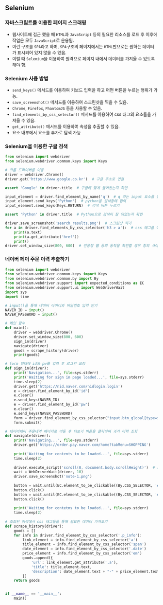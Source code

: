 ## Selenium
### 자바스크립트를 이용한 페이지 스크래핑
- 웹사이트에 접근 했을 때 `HTML`과 `JavaScript` 등의 필요한 리소스를 로드 후 이후에 작업은 모두 `JavaScript`로 운용됨.
- 이런 구조를 `SPA`라고 하며, `SPA`구조의 페이지에서는 `HTML`만으로는 원하는 데이터가 표시되어 있지 않을 수 있음.
- 이럴 때 `Selenium`을 이용하여 원격으로 페이지 내에서 데이터를 가져올 수 있도록 해야 함.

### Selenium 사용 방법
- `send_keys()` 메서드를 이용하여 키보드 입력을 하고 어떤 버튼을 누르는 행위가 가능.
- `save_screenshot()` 메서드를 이용하여 스크린샷을 찍을 수 있음.
- `Chrome`, `Firefox`, `PhantomJS` 등을 사용할 수 있음.
- `find_elements_by_css_selector()` 메서드를 이용하여 css 태그의 요소들을 가져올 수 있음.
- `get_attribute()` 메서드를 이용하여 속성을 추출할 수 있음.
- 요소 내부에서 요소를 추가로 탐색 가능

### Selenium을 이용한 구글 검색
```python
from selenium import webdriver
from selenium.webdriver.common.keys import Keys

# 크롬 드라이버를 이용
driver = webdriver.Chrome()
driver.get('https://www.google.co.kr')  # 구글 주소로 연결

assert 'Google' in driver.title  # 구글에 맞게 들어왔는지 확인

input_element = driver.find_element_by_name('q')  # q 라는 input 요소를 찾기(검색창)
input_element.send_keys('Python')  # python을 검색창에 입력
input_element.send_keys(Keys.RETURN)  # 검색 버튼 누르기

assert 'Python' in driver.title  # Python으로 검색이 잘 되었는지 확인

driver.save_screenshot('search_results.png')  # 스크린샷 찍기
for a in driver.find_elements_by_css_selector('h3 > a'):  # css 태그를 이용하여 필요한 요소들 가져오기
    print(a.text)
    print(a.get_attribute('href'))
    print()
driver.set_window_size(800, 600)  # 반응형 웹 등의 동작을 확인할 경우 창의 사이즈 늘리기
```

### 네이버 페이 주문 이력 추출하기
```python
from selenium import webdriver
from selenium.webdriver.common.keys import Keys
from selenium.webdriver.common.by import By
from selenium.webdriver.support import expected_conditions as EC
from selenium.webdriver.support.ui import WebDriverWait
import sys
import time

# input()을 통해 네이버 아이디와 비밀번호 입력 받기
NAVER_ID = input()
NAVER_PASSWORD = input()

# 메인 함수
def main():
    driver = webdriver.Chrome()
    driver.set_window_size(800, 600)
    sign_in(driver)
    navigate(driver)
    goods = scrape_history(driver)
    print(goods)

# form 형태에 id와 pw를 입력 후 로그인 요청
def sign_in(driver):
    print('Navigation...', file=sys.stderr)
    print('Waiting for sign in page loaded...', file=sys.stderr)
    time.sleep(2)
    driver.get('https://nid.naver.com/nidlogin.login')
    e = driver.find_element_by_id('id')
    e.clear()
    e.send_keys(NAVER_ID)
    e = driver.find_element_by_id('pw')
    e.clear()
    e.send_keys(NAVER_PASSWORD)
    form = driver.find_element_by_css_selector("input.btn_global[type=submit]")
    form.submit()

# 네이버페이 주문내역 페이지로 이동 후 더보기 버튼을 클릭하여 과거 이력 조회
def navigate(driver):
    print('Navigating...', file=sys.stderr)
    driver.get('https://order.pay.naver.com/home?tabMenu=SHOPPING')
    
    print('Waiting for contents to be loaded...', file=sys.stderr)
    time.sleep(2)
    
    driver.execute_script('scroll(0, document.body.scrollHeight)')  # 스크롤 하기
    wait = WebDriverWait(driver, 10)
    driver.save_screenshot('note-1.png')
    
    button = wait.until(EC.element_to_be_clickable((By.CSS_SELECTOR, '#_moreButton a')))
    button.click()
    button = wait.until(EC.element_to_be_clickable((By.CSS_SELECTOR, '#_moreButton a')))
    button.click()
    
    print('Waiting for contetns to be loaded...', file=sys.stderr)
    time.sleep(2)
    
# 조회된 이력에서 css 태그들을 통해 필요한 데이터 가져오기
def scrape_history(driver):
    goods = []
    for info in driver.find_element_by_css_selector('.p_info'):
        link_element = info.find_element_by_css_selector('a')
        title_element = info.find_element_by_css_selector('span')
        date_element = info.find_element_by_css_selector('.date')
        price_element = info.find_element_by_css_selector('em')
        goods.append({
            'url': link_element.get_attribute('.a'),
            'title': title_element.text,
            'description': date_element.text + "-" + price_element.text + "원"
        })
    return goods
    

if __name__ == '__main__':
    main()
```



